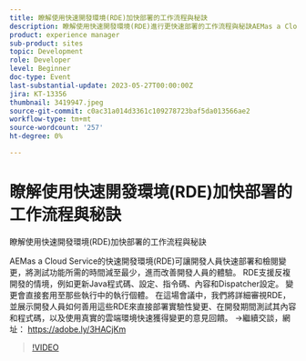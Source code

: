 ```yaml
---
title: 瞭解使用快速開發環境(RDE)加快部署的工作流程與秘訣
description: 瞭解使用快速開發環境(RDE)進行更快速部署的工作流程與秘訣AEMas a Cloud Service的快速開發環境(RDE)可讓開發人員快速部署和檢閱變更，將測試功能所需的時間減至最少，進而改善開發人員體驗。 RDE支援反複開發的情境，例如更新Java程式碼、設定、指令碼、內容和Dispatcher設定。 變更會直接套用至那些執行中的執行個體。 在這場會議中，我們將詳細審視RDE，並展示開發人員如何善用這些RDE來直接部署實驗性變更、在開發期間測試其內容和程式碼，以及使用真實的雲端環境快速獲得變更的意見回饋。
product: experience manager
sub-product: sites
topic: Development
role: Developer
level: Beginner
doc-type: Event
last-substantial-update: 2023-05-27T00:00:00Z
jira: KT-13356
thumbnail: 3419947.jpeg
source-git-commit: c0ac31a014d3361c109278723baf5da013566ae2
workflow-type: tm+mt
source-wordcount: '257'
ht-degree: 0%

---
```



# 瞭解使用快速開發環境(RDE)加快部署的工作流程與秘訣

瞭解使用快速開發環境(RDE)加快部署的工作流程與秘訣

AEMas a Cloud Service的快速開發環境(RDE)可讓開發人員快速部署和檢閱變更，將測試功能所需的時間減至最少，進而改善開發人員的體驗。 RDE支援反複開發的情境，例如更新Java程式碼、設定、指令碼、內容和Dispatcher設定。 變更會直接套用至那些執行中的執行個體。 在這場會議中，我們將詳細審視RDE，並展示開發人員如何善用這些RDE來直接部署實驗性變更、在開發期間測試其內容和程式碼，以及使用真實的雲端環境快速獲得變更的意見回饋。 →繼續交談，網址： https://adobe.ly/3HACjKm

>[!VIDEO](https://video.tv.adobe.com/v/3419947/?learn=on)

